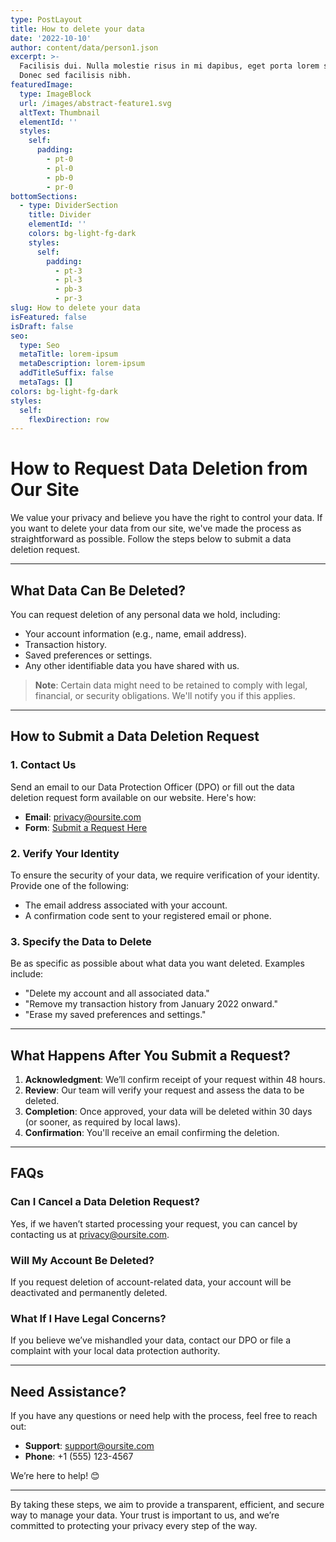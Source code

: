 ```yaml
---
type: PostLayout
title: How to delete your data
date: '2022-10-10'
author: content/data/person1.json
excerpt: >-
  Facilisis dui. Nulla molestie risus in mi dapibus, eget porta lorem semper.
  Donec sed facilisis nibh.
featuredImage:
  type: ImageBlock
  url: /images/abstract-feature1.svg
  altText: Thumbnail
  elementId: ''
  styles:
    self:
      padding:
        - pt-0
        - pl-0
        - pb-0
        - pr-0
bottomSections:
  - type: DividerSection
    title: Divider
    elementId: ''
    colors: bg-light-fg-dark
    styles:
      self:
        padding:
          - pt-3
          - pl-3
          - pb-3
          - pr-3
slug: How to delete your data
isFeatured: false
isDraft: false
seo:
  type: Seo
  metaTitle: lorem-ipsum
  metaDescription: lorem-ipsum
  addTitleSuffix: false
  metaTags: []
colors: bg-light-fg-dark
styles:
  self:
    flexDirection: row
---
```

# How to Request Data Deletion from Our Site

We value your privacy and believe you have the right to control your data. If you want to delete your data from our site, we've made the process as straightforward as possible. Follow the steps below to submit a data deletion request.

---

## **What Data Can Be Deleted?**

You can request deletion of any personal data we hold, including:

- Your account information (e.g., name, email address).
- Transaction history.
- Saved preferences or settings.
- Any other identifiable data you have shared with us.

> **Note**: Certain data might need to be retained to comply with legal, financial, or security obligations. We'll notify you if this applies.

---

## **How to Submit a Data Deletion Request**

### 1. **Contact Us**
Send an email to our Data Protection Officer (DPO) or fill out the data deletion request form available on our website. Here's how:

- **Email**: [privacy@oursite.com](mailto:privacy@oursite.com)
- **Form**: [Submit a Request Here](https://oursite.com/data-deletion-request)

### 2. **Verify Your Identity**
To ensure the security of your data, we require verification of your identity. Provide one of the following:

- The email address associated with your account.
- A confirmation code sent to your registered email or phone.

### 3. **Specify the Data to Delete**
Be as specific as possible about what data you want deleted. Examples include:

- "Delete my account and all associated data."
- "Remove my transaction history from January 2022 onward."
- "Erase my saved preferences and settings."

---

## **What Happens After You Submit a Request?**

1. **Acknowledgment**: We’ll confirm receipt of your request within 48 hours.
2. **Review**: Our team will verify your request and assess the data to be deleted.
3. **Completion**: Once approved, your data will be deleted within 30 days (or sooner, as required by local laws).
4. **Confirmation**: You'll receive an email confirming the deletion.

---

## **FAQs**

### **Can I Cancel a Data Deletion Request?**
Yes, if we haven’t started processing your request, you can cancel by contacting us at [privacy@oursite.com](mailto:privacy@oursite.com).

### **Will My Account Be Deleted?**
If you request deletion of account-related data, your account will be deactivated and permanently deleted.

### **What If I Have Legal Concerns?**
If you believe we’ve mishandled your data, contact our DPO or file a complaint with your local data protection authority.

---

## **Need Assistance?**
If you have any questions or need help with the process, feel free to reach out:

- **Support**: [support@oursite.com](mailto:support@oursite.com)
- **Phone**: +1 (555) 123-4567

We’re here to help! 😊

---

By taking these steps, we aim to provide a transparent, efficient, and secure way to manage your data. Your trust is important to us, and we’re committed to protecting your privacy every step of the way.